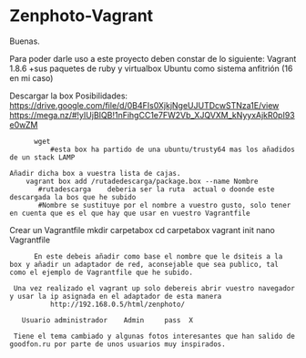 # Zenphoto-Vagrant

Buenas.

Para poder darle uso a este proyecto deben constar de lo siguiente:
  Vagrant 1.8.6
       +sus paquetes de ruby y virtualbox
  Ubuntu como sistema anfitrión (16 en mi caso)
  
  
  
Descargar la box
        Posibilidades:
          https://drive.google.com/file/d/0B4FIs0XjkjNgeUJUTDcwSTNza1E/view
          https://mega.nz/#!yIUjBIQB!1nFihgCC1e7FW2Vb_XJQVXM_kNyyxAjkR0pI93e0wZM
          
          wget
              #esta box ha partido de una ubuntu/trusty64 mas los añadidos de un stack LAMP
          
    Añadir dicha box a vuestra lista de cajas.
        vagrant box add /rutadedescarga/package.box --name Nombre
           #rutadescarga    deberia ser la ruta  actual o doonde este descargada la bos que he subido
           #Nombre se sustituye por el nombre a vuestro gusto, solo tener en cuenta que es el que hay que usar en vuestro Vagrantfile
           
   Crear un Vagrantfile
      mkdir carpetabox
      cd carpetabox
      vagrant init
      nano Vagrantfile
      
      
          En este debeis añadir como base el nombre que le dsiteis a la box y añadir un adaptador de red, aconsejable que sea publico, tal como el ejemplo de Vagrantfile que he subido.
          
     Una vez realizado el vagrant up solo debereis abrir vuestro navegador y usar la ip asignada en el adaptador de esta manera
              http://192.168.0.5/html/zenphoto/
              
       Usuario administrador    Admin     pass  X
       
     Tiene el tema cambiado y algunas fotos interesantes que han salido de goodfon.ru por parte de unos usuarios muy inspirados.
   
